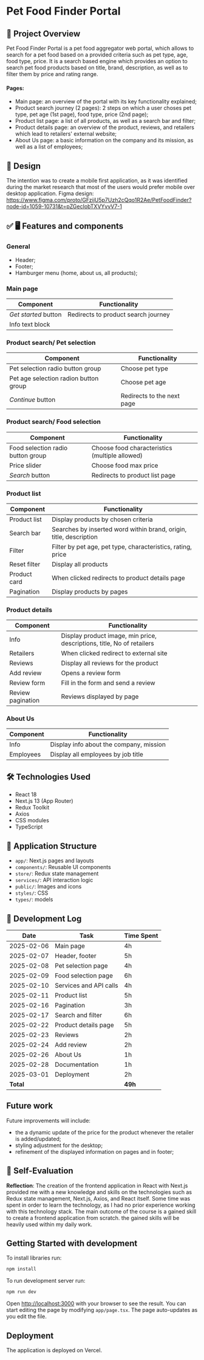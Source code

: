 # Pet Food Finder Portal

## 📌 Project Overview
Pet Food Finder Portal is a pet food aggregator web portal, which allows to search for a pet food based on a provided criteria such as pet type, age, food type, price. It is a search based engine which provides an option to search pet food products based on title, brand, description, as well as to filter them by price and rating range.

#### Pages:
- Main page: an overview of the portal with its key functionality explained;
- Product search journey (2 pages): 2 steps on which a user choses pet type, pet age (1st page), food type, price (2nd page);
- Product list page: a list of all products, as well as a search bar and filter;
- Product details page: an overview of the product, reviews, and retailers which lead to retailers' external website;
- About Us page: a basic information on the company and its mission, as well as a list of employees;

## 🎨 Design
The intention was to create a mobile first application, as it was identified during the market research that most of the users would prefer mobile over desktop application. 
Figma design: https://www.figma.com/proto/GFzijU5p7Uzh2cQqo1R2Ae/PetFoodFinder?node-id=1059-10731&t=pZGecIobTXVYvvV7-1

## ✅ 🖥 Features and components

### General
- Header;
- Footer;
- Hamburger menu (home, about us, all products);

### Main page
| Component            | Functionality                       | 
|----------------------|-------------------------------------|
| _Get started_ button | Redirects to product search journey | 
| Info text block      |                                     |

### Product search/ Pet selection
| Component            | Functionality                          | 
|----------------------|----------------------------------------|
| Pet selection radio button group      | Choose pet type       | 
| Pet age selection radion button group | Choose pet age        |
| _Continue_ button                | Redirects to the next page |

### Product search/ Food selection
| Component            | Functionality                          | 
|----------------------|----------------------------------------|
| Food selection radio button group | Choose food characteristics (multiple allowed) | 
| Price slider                      | Choose food max price           |
| _Search_ button                   | Redirects to product list page  |

### Product list
| Component            | Functionality                          | 
|----------------------|----------------------------------------|
| Product list  | Display products by chosen criteria           | 
| Search bar    | Searches by inserted word within brand, origin, title, description |
| Filter        | Filter by pet age, pet type, characteristics, rating, price        |
| Reset filter  | Display all products                          |
| Product card  | When clicked redirects to product details page|
| Pagination    | Display products by pages                     |

### Product details
| Component            | Functionality                          | 
|----------------------|----------------------------------------|
| Info  | Display product image, min price, descriptions, title, No of retailers | 
| Retailers   | When clicked redirect to external site         |
| Reviews     | Display all reviews for the product             |
| Add review  | Opens a review form                             |
| Review form | Fill in the form and send a review              |
| Review pagination | Reviews displayed by page                 |

### About Us
| Component        | Functionality                          | 
|------------------|----------------------------------------|
| Info             | Display info about the company, mission| 
| Employees        | Display all employees by job title     |

## 🛠️ Technologies Used
- React 18
- Next.js 13 (App Router)
- Redux Toolkit
- Axios
- CSS modules
- TypeScript

## 🧩 Application Structure
- `app/`: Next.js pages and layouts
- `components/`: Reusable UI components
- `store/`: Redux state management
- `services/`: API interaction logic
- `public/`: Images and icons
- `styles/`: CSS
- `types/`: models

## 📆 Development Log

| Date       | Task                     | Time Spent |
|------------|--------------------------|------------|
| 2025-02-06 | Main page                | 4h         |
| 2025-02-07 | Header, footer           | 5h         |
| 2025-02-08 | Pet selection page       | 4h         |
| 2025-02-09 | Food selection page      | 6h         |
| 2025-02-10 | Services and API calls   | 4h         |
| 2025-02-11 | Product list             | 5h         |
| 2025-02-16 | Pagination               | 3h         |
| 2025-02-17 | Search and filter        | 6h         |
| 2025-02-22 | Product details page     | 5h         |
| 2025-02-23 | Reviews                  | 2h         |  
| 2025-02-24 | Add review               | 2h         |
| 2025-02-26 | About Us                 | 1h         |
| 2025-02-28 | Documentation            | 1h         |
| 2025-03-01 | Deployment               | 2h         |
| **Total**  |                          | **49h**    |

## Future work
Future improvements will include:
- the a dynamic update of the price for the product whenever the retailer is added/updated;
- styling adjustment for the desktop;
- refinement of the displayed information on pages and in footer;

## 📝 Self-Evaluation

**Reflection**: 
The creation of the frontend application in React with Next.js provided me with a new knowledge and skills on the technologies such as Redux state management, Next.js, Axios, and React itself.
Some time was spent in order to learn the technology, as I had no prior experience working with this technology stack. 
The main outcome of the course is a gained skill to create a frontend application from scratch. the gained skills will be heavily used within my daily work. 

## Getting Started with development

To install libraries run:
```bash
npm install
```

To run development server run:
```bash
npm run dev
```

Open [http://localhost:3000](http://localhost:3000) with your browser to see the result.
You can start editing the page by modifying `app/page.tsx`. The page auto-updates as you edit the file.

## Deployment

The application is deployed on Vercel.
